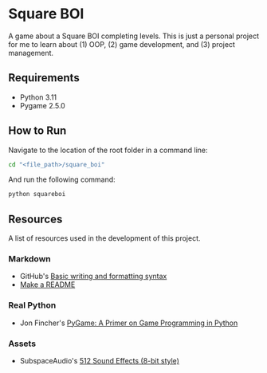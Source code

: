 # Square BOI

A game about a Square BOI completing levels. This is just a personal project for me to learn about (1) OOP, (2) game development, and (3) project management.

## Requirements
- Python 3.11
- Pygame 2.5.0

## How to Run
Navigate to the location of the root folder in a command line:
```bash
cd "<file_path>/square_boi"
```
And run the following command:
```bash
python squareboi
```

## Resources
A list of resources used in the development of this project.

### Markdown
- GitHub's [Basic writing and formatting syntax](https://docs.github.com/en/get-started/writing-on-github/getting-started-with-writing-and-formatting-on-github/basic-writing-and-formatting-syntax)
- [Make a README](https://www.makeareadme.com/)

### Real Python
- Jon Fincher's [PyGame: A Primer on Game Programming in Python](https://realpython.com/pygame-a-primer/)

### Assets
- SubspaceAudio's [512 Sound Effects (8-bit style)](https://opengameart.org/content/512-sound-effects-8-bit-style)